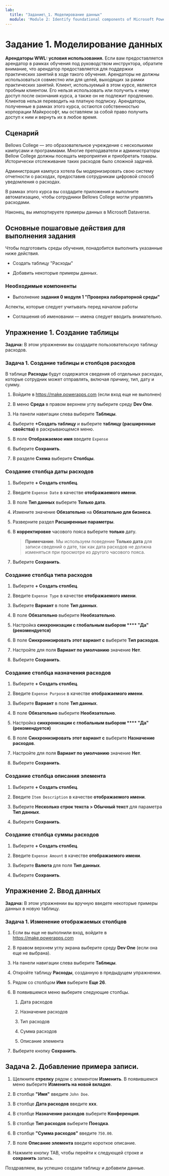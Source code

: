 ```yaml
---
lab:
  title: "Задание\_1. Моделирование данных"
  module: 'Module 2: Identify foundational components of Microsoft Power Platform'
---
```


# Задание 1. Моделирование данных

**Арендаторы WWL: условия использования.** Если вам предоставляется арендатор в рамках обучения под руководством инструктора, обратите внимание, что арендатор предоставляется для поддержки практических занятий в ходе такого обучения. Арендаторы не должны использоваться совместно или для целей, выходящих за рамки практических занятий. Клиент, используемый в этом курсе, является пробным клиентом. Его нельзя использовать или получить к нему доступ после окончания курса, а также он не подлежит продлению. Клиентов нельзя переводить на платную подписку. Арендаторы, полученные в рамках этого курса, остаются собственностью корпорации Майкрософт, мы оставляем за собой право получить доступ к ним и вернуть их в любое время. 

## Сценарий

Bellows College — это образовательное учреждение с несколькими кампусами и программами. Многие преподаватели и администраторы Bellow College должны посещать мероприятия и приобретать товары. Исторически отслеживание таких расходов было сложной задачей. 

Администрация кампуса хотела бы модернизировать свою систему отчетности о расходах, предоставив сотрудникам цифровой способ уведомления о расходах. 

В рамках этого курса вы создадите приложения и выполните автоматизацию, чтобы сотрудники Bellows College могли управлять расходами.

Наконец, вы импортируете примеры данных в Microsoft Dataverse.

## Основные пошаговые действия для выполнения задания

Чтобы подготовить среды обучения, понадобится выполнить указанные ниже действия.

- Создать таблицу "Расходы"

- Добавить некоторые примеры данных. 

### Необходимые компоненты

- Выполнение **задания 0 модуля 1 "Проверка лабораторной среды"**

Аспекты, которые следует учитывать перед началом работы

- Соглашения об именовании — имена следует вводить внимательно.

## Упражнение 1. Создание таблицы

**Задача:** В этом упражнении вы создадите пользовательскую таблицу расходов.

### Задача 1. Создание таблицы и столбцов расходов

В таблице **Расходы** будут содержатся сведения об отдельных расходах, которые сотрудник может отправлять, включая причину, тип, дату и сумму.

1. Войдите в https://make.powerapps.com (если вход еще не выполнен)

1. В меню **Среда** в правом верхнем углу выберите среду **Dev One**.

1. На панели навигации слева выберите **Таблицы**.

1. Выберите **+Создать таблицу** и выберите **таблицу (расширенные свойства)** в раскрывающемся меню.

1. В поле **Отображаемое имя** введите `Expense`

1. Выберите **Сохранить**.

1. В разделе **Схема** выберите **Столбцы**.

### Создание столбца даты расходов

1. Выберите **+ Создать столбец**.

1. Введите `Expense Date` в качестве **отображаемого имени**.

1. В поле **Тип данных** выберите **Только дата**.

1. Измените значение **Обязательно** на **Обязательно для бизнеса**.

1. Разверните раздел **Расширенные параметры**.

1. В **корректировке** часового пояса выберите **только** дату.

    >**Примечание**. Мы используем поведение **Только дата** для записи сведений о дате, так как дата расходов не должна изменяться при просмотре из другого часового пояса.

1. Выберите **Сохранить**.

### Создание столбца типа расходов

1. Выберите **+ Создать столбец**.

1. Введите `Expense Type` в качестве **отображаемого имени**.

1. Выберите **Вариант** в поле **Тип данных**.

1. В поле **Обязательно** выберите **Необязательно**.

1. Настройка **синхронизации с глобальным выбором **** "Да" (рекомендуется)**

1. В поле **Синхронизировать этот вариант с** выберите **Тип расходов**.

1. Настройте для поля **Вариант по умолчанию** значение **Нет**.

1. Выберите **Сохранить**.

### Создание столбца назначения расходов

1. Выберите **+ Создать столбец**.

1. Введите `Expense Purpose` в качестве **отображаемого имени**.

1. Выберите **Вариант** в поле **Тип данных**.

1. В поле **Обязательно** выберите **Необязательно**.

1. Настройка **синхронизации с глобальным выбором **** "Да" (рекомендуется)**

1. В поле **Синхронизировать этот вариант с** выберите **Назначение расходов**.

1. Настройте для поля **Вариант по умолчанию** значение **Нет**.

1. Выберите **Сохранить**.

### Создание столбца описания элемента

1. Выберите **+ Создать столбец**.

1. Введите `Item Description` в качестве **отображаемого имени**.

1. Выберите **Несколько строк текста &gt; Обычный текст** для параметра **Тип данных**.

1. Выберите **Сохранить**.

### Создание столбца суммы расходов

1. Выберите **+ Создать столбец**.

1. Введите `Expense Amount` в качестве **отображаемого имени**.

1. Выберите **Валюта** для поля **Тип данных**.

1. Выберите **Сохранить**.

 
## Упражнение 2. Ввод данных

**Задача:** В этом упражнении вы вручную введете некоторые примеры данных в новую таблицу. 

### Задача 1. Изменение отображаемых столбцов

1. Если вы еще не выполнили вход, войдите в https://make.powerapps.com

1. В правом верхнем углу экрана выберите среду **Dev One** (если она еще не выбрана).

1. На панели навигации слева выберите **Таблицы**.

1. Откройте таблицу **Расходы**, созданную в предыдущем упражнении.

1. Рядом со столбцом **Имя** выберите **Еще 26**.

1. В появившемся меню выберите следующие столбцы.

    1. Дата расходов

    2. Назначение расходов 

    3. Тип расходов

    4. Сумма расходов

    5. Описание элемента

1. Выберите кнопку **Сохранить**.

## Задача 2. Добавление примера записи.

1. Щелкните **стрелку** рядом с элементом **Изменить**. В появившемся меню выберите **Изменить на новой вкладке**.

1. В столбце **"Имя"** введите `John Doe`.

1. В столбце **Дата расходов** введите **xxx**.

1. В столбце **Назначение расходов** выберите **Конференция**.

1. В столбце **Тип расходов** выберите **Поездка**.

1. В столбце **"Сумма расходов"** введите `750.00`.

1. В поле **Описание элемента** введите короткое описание.

1. Нажмите кнопку TAB, чтобы перейти к следующей строке и **сохранить** запись.

Поздравляем, вы успешно создали таблицу и добавили данные.


